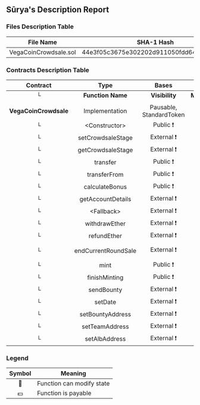 ## Sūrya's Description Report

### Files Description Table


|  File Name  |  SHA-1 Hash  |
|-------------|--------------|
| VegaCoinCrowdsale.sol | 44e3f05c3675e302202d911050fdd64b25797fb7 |


### Contracts Description Table


|  Contract  |         Type        |       Bases      |                  |                 |
|:----------:|:-------------------:|:----------------:|:----------------:|:---------------:|
|     └      |  **Function Name**  |  **Visibility**  |  **Mutability**  |  **Modifiers**  |
||||||
| **VegaCoinCrowdsale** | Implementation | Pausable, StandardToken |||
| └ | \<Constructor\> | Public ❗️ | 🛑  | |
| └ | setCrowdsaleStage | External ❗️ | 🛑  | onlyOwner |
| └ | getCrowdsaleStage | External ❗️ |   | |
| └ | transfer | Public ❗️ | 🛑  | |
| └ | transferFrom | Public ❗️ | 🛑  | |
| └ | calculateBonus | Public ❗️ |   | |
| └ | getAccountDetails | External ❗️ |   | |
| └ | \<Fallback\> | External ❗️ |  💵 | |
| └ | withdrawEther | External ❗️ | 🛑  | |
| └ | refundEther | External ❗️ | 🛑  | |
| └ | endCurrentRoundSale | External ❗️ | 🛑  | currentSaleisFinished onlyOwner |
| └ | mint | Public ❗️ | 🛑  | canMint |
| └ | finishMinting | Public ❗️ | 🛑  | onlyOwner canMint |
| └ | sendBounty | External ❗️ | 🛑  | |
| └ | setDate | External ❗️ | 🛑  | onlyOwner |
| └ | setBountyAddress | External ❗️ | 🛑  | onlyOwner |
| └ | setTeamAddress | External ❗️ | 🛑  | onlyOwner |
| └ | setAlbAddress | External ❗️ | 🛑  | onlyOwner |


### Legend

|  Symbol  |  Meaning  |
|:--------:|-----------|
|    🛑    | Function can modify state |
|    💵    | Function is payable |
